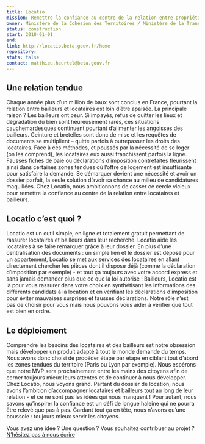 ```yaml
---
title: Locatio
mission: Remettre la confiance au centre de la relation entre propriétaires et locataires
owner: Ministère de la Cohésion des Territoires / Ministère de la Transition Ecologique et Solidaire
status: construction
start: 2018-01-01
end:
link: http://locatio.beta.gouv.fr/home
repository:
stats: false
contact: matthieu.heurtel@beta.gouv.fr
---
```


## Une relation tendue

Chaque année plus d’un million de baux sont conclus en France, pourtant la relation entre bailleurs et locataires est loin d’être apaisée. La principale raison ? Les bailleurs ont peur. Si impayés, refus de quitter les lieux et dégradation du bien sont heureusement rares, ces situations cauchemardesques continuent pourtant d’alimenter les angoisses des bailleurs. Ceinture et bretelles sont donc de mise et les requêtes de documents se multiplient – quitte parfois à outrepasser les droits des locataires.
Face à ces méthodes, et poussés par la nécessité de se loger (on les comprend), les locataires eux aussi franchissent parfois la ligne. Fausses fiches de paie ou déclarations d’imposition contrefaites fleurissent ainsi dans certaines zones tendues où l’offre de logement est insuffisante pour satisfaire la demande. Se démarquer devient une nécessité et avoir un dossier parfait, la seule solution d’avoir sa chance au milieu de candidatures maquillées.
Chez Locatio, nous ambitionnons de casser ce cercle vicieux pour remettre la confiance au centre de la relation entre locataires et bailleurs.

## Locatio c’est quoi ?

Locatio est un outil simple, en ligne et totalement gratuit permettant de rassurer locataires et bailleurs dans leur recherche.
Locatio aide les locataires à se faire remarquer grâce à leur dossier. En plus d’une centralisation des documents : un simple lien et le dossier est déposé pour un appartement, Locatio se met aux services des locataires en allant directement chercher les pièces dont il dispose déjà (comme la déclaration d’imposition par exemple) - et tout ça toujours avec votre accord express et sans jamais demander plus que ce que la loi autorise !
Bailleurs, Locatio est là pour vous rassurer dans votre choix en synthétisant les informations des différents candidats à la location et en vérifiant les déclarations d’imposition pour éviter mauvaises surprises et fausses déclarations. Notre rôle n’est pas de choisir pour vous mais nous pouvons vous aider à vérifier que tout est bien en ordre.

## Le déploiement

Comprendre les besoins des locataires et des bailleurs est notre obsession mais développer un produit adapté à tout le monde demande du temps. Nous avons donc choisi de procéder étape par étape en ciblant tout d’abord les zones tendues du territoire (Paris ou Lyon par exemple). Nous espérons que notre MVP sera prochainement entre les mains des citoyens afin de cerner toujours mieux leurs attentes et de continuer à nous développer.
Chez Locatio, nous voyons grand. Partant du dossier de location, nous avons l’ambition d’accompagner locataires et bailleurs tout au long de leur relation - et ce ne sont pas les idées qui nous manquent ! Pour autant, nous savons qu’inspirer la confiance est un défi de longue haleine qui ne pourra être relevé que pas à pas. Gardant tout ça en tête, nous n’avons qu’une boussole : toujours mieux servir les citoyens.

Vous avez une idée ? Une question ? Vous souhaitez contribuer au projet ? <a href="mailto:contact@locatio.beta.gouv.fr">N’hésitez pas à nous écrire</a>
